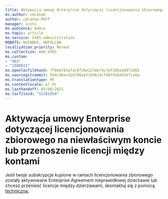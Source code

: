 ```yaml
---
title: Aktywacja umowy Enterprise dotyczącej licencjonowania zbiorowego na niewłaściwym koncie
ms.author: cmcatee
author: cmcatee-MSFT
manager: scotv
ms.audience: Admin
ms.topic: article
ms.service: o365-administration
ROBOTS: NOINDEX, NOFOLLOW
localization_priority: Normal
ms.collection: Adm_O365
ms.custom:
- "463"
- "1500021"
ms.openlocfilehash: 7f0bd783afac9726e223de74c7ef286a4d971d02
ms.sourcegitcommit: 5b0cd6ecd16798a421b9614cfd0f416d43e7ce6a
ms.translationtype: MT
ms.contentlocale: pl-PL
ms.lasthandoff: 05/06/2021
ms.locfileid: "52261854"
---
```

# <a name="volume-licensing-enterprise-agreement-activated-on-the-wrong-account-or-transferring-licenses-from-one-account-to-another"></a>Aktywacja umowy Enterprise dotyczącej licencjonowania zbiorowego na niewłaściwym koncie lub przenoszenie licencji między kontami

Jeśli twoje subskrypcje kupione  w ramach licencjonowania zbiorowego zostały aktywowane Enterprise Agreement nieprawidłowej  dzierżawie lub chcesz przenieść licencje między dzierżawami, skontaktuj się z pomocą [techniczną.](/microsoft-365/admin/contact-support-for-business-products) 